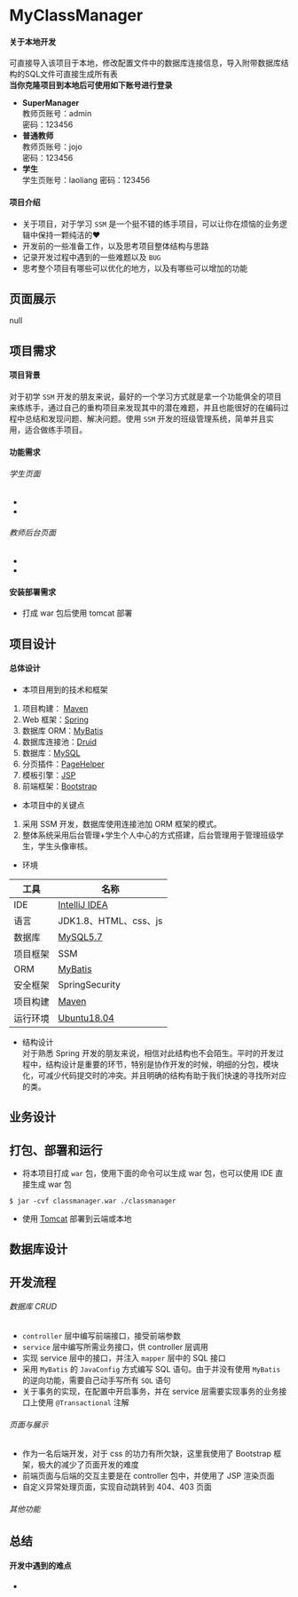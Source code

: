 # MyClassManager  
#### 关于本地开发  
可直接导入该项目于本地，修改配置文件中的数据库连接信息，导入附带数据库结构的SQL文件可直接生成所有表  
**当你克隆项目到本地后可使用如下账号进行登录**
- **SuperManager**  
教师页账号：admin  
密码：123456  
- **普通教师**  
教师页账号：jojo  
密码：123456  
- **学生**  
学生页账号：laoliang
密码：123456  

#### 项目介绍  
- 关于项目，对于学习 `SSM` 是一个挺不错的练手项目，可以让你在烦恼的业务逻辑中保持一颗纯洁的❤  
- 开发前的一些准备工作，以及思考项目整体结构与思路  
- 记录开发过程中遇到的一些难题以及 `BUG`  
- 思考整个项目有哪些可以优化的地方，以及有哪些可以增加的功能  

## 页面展示  
null  
## 项目需求  
#### 项目背景 
对于初学 `SSM` 开发的朋友来说，最好的一个学习方式就是拿一个功能俱全的项目来练练手，通过自己的重构项目来发现其中的潜在难题，并且也能很好的在编码过程中总结和发现问题、解决问题。使用 `SSM` 开发的班级管理系统，简单并且实用，适合做练手项目。  
#### 功能需求    
###### 学生页面  
- 
- 
###### 教师后台页面  
- 
-   
#### 安装部署需求  
- 打成 war 包后使用 tomcat 部署  
## 项目设计  
#### 总体设计  
- 本项目用到的技术和框架  
1. 项目构建： [Maven](https://maven.apache.org)  
2. Web 框架：[Spring](https://spring.io)   
3. 数据库 ORM：[MyBatis](https://www.mybatis.org/mybatis-3/zh/index.html)  
4. 数据库连接池：[Druid](https://github.com/alibaba/druid)  
5. 数据库：[MySQL](https://mysql.com)  
6. 分页插件：[PageHelper](https://github.com/pagehelper/Mybatis-PageHelper)  
7. 模板引擎：[JSP](https://www.oracle.com/technetwork/java/index-jsp-138231.html)  
8. 前端框架：[Bootstrap](https://getbootstrap.com)  
- 本项目中的关键点  
1. 采用 SSM 开发，数据库使用连接池加 ORM 框架的模式。  
2. 整体系统采用后台管理+学生个人中心的方式搭建，后台管理用于管理班级学生，学生头像审核。  
- 环境 
  
|工具|名称|  
|--|--|  
|IDE|[IntelliJ IDEA](https://jetbrains.com/idea/)|  
|语言|JDK1.8、HTML、css、js|  
|数据库|[MySQL5.7](https://mysql.com)|  
|项目框架|SSM|  
|ORM|[MyBatis](https://www.mybatis.org/mybatis-3/zh/index.html)|  
|安全框架|SpringSecurity|  
|项目构建|[Maven](https://maven.apache.org)|  
|运行环境|[Ubuntu18.04](http://releases.ubuntu.com/18.04/)| 
- 结构设计  
对于熟悉 Spring 开发的朋友来说，相信对此结构也不会陌生。平时的开发过程中，结构设计是重要的环节，特别是协作开发的时候，明细的分包，模块化，可减少代码提交时的冲突。并且明确的结构有助于我们快速的寻找所对应的类。  
## 业务设计  

## 打包、部署和运行  
- 将本项目打成 `war` 包，使用下面的命令可以生成 war 包，也可以使用 IDE 直接生成 war 包  
```shell
$ jar -cvf classmanager.war ./classmanager  
```  
- 使用 [Tomcat](http://tomcat.apache.org) 部署到云端或本地  
## 数据库设计  
  
## 开发流程  
###### 数据库 CRUD  
- `controller` 层中编写前端接口，接受前端参数  
- `service` 层中编写所需业务接口，供 controller 层调用  
- 实现 service 层中的接口，并注入 `mapper` 层中的 SQL 接口  
- 采用 `MyBatis` 的 `JavaConfig` 方式编写 SQL 语句。由于并没有使用 `MyBatis` 的逆向功能，需要自己动手写所有 `SQL` 语句  
- 关于事务的实现，在配置中开启事务，并在 service 层需要实现事务的业务接口上使用 `@Transactional` 注解  
###### 页面与展示  
- 作为一名后端开发，对于 css 的功力有所欠缺，这里我使用了 Bootstrap 框架，极大的减少了页面开发的难度  
- 前端页面与后端的交互主要是在 controller 包中，并使用了 JSP 渲染页面  
- 自定义异常处理页面，实现自动跳转到 404、403 页面  
###### 其他功能  

## 总结  
#### 开发中遇到的难点  
- 
